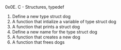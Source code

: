 0x0E. C - Structures, typedef
1. Define a new type struct dog
2. A function that intialize a variable of type struct dog
3. A function that prints a struct dog
4. Define a new name for the type struct dog
5. A function that creates a new dog
6. A function that frees dogs
